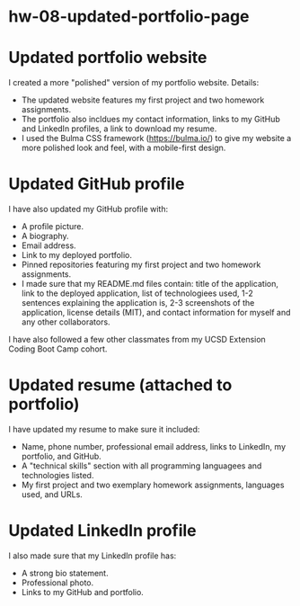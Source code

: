 # hw-08-updated-portfolio-page


# Updated portfolio website

I created a more "polished" version of my portfolio website. Details:
* The updated website features my first project and two homework assignments.
* The portfolio also incldues my contact information, links to my GitHub and LinkedIn profiles, a link to download my resume.
* I used the Bulma CSS framework (https://bulma.io/) to give my website a more polished look and feel, with a mobile-first design.

# Updated GitHub profile

I have also updated my GitHub profile with:
* A profile picture.
* A biography.
* Email address.
* Link to my deployed portfolio.
* Pinned repositories featuring my first project and two homework assignments.
* I made sure that my README.md files contain: title of the application, link to the deployed application, list of technologiees used, 1-2 sentences explaining the application is, 2-3 screenshots of the application, license details (MIT), and contact information for myself and any other collaborators.

I have also followed a few other classmates from my UCSD Extension Coding Boot Camp cohort.

# Updated resume (attached to portfolio)

I have updated my resume to make sure it included:
* Name, phone number, professional email address, links to LinkedIn, my portfolio, and GitHub.
* A "technical skills" section with all programming languagees and technologies listed.
* My first project and two exemplary homework assignments, languages used, and URLs.

# Updated LinkedIn profile

I also made sure that my LinkedIn profile has:
* A strong bio statement.
* Professional photo.
* Links to my GitHub and portfolio.

